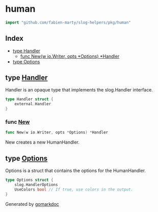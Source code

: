 <!-- Code generated by gomarkdoc. DO NOT EDIT -->

# human

```go
import "github.com/fabien-marty/slog-helpers/pkg/human"
```

## Index

- [type Handler](<#Handler>)
  - [func New\(w io.Writer, opts \*Options\) \*Handler](<#New>)
- [type Options](<#Options>)


<a name="Handler"></a>
## type [Handler](<https://github.com/fabien-marty/stlog-helpers/blob/main/pkg/human/human-handler.go#L19-L21>)

Handler is an opaque type that implements the slog.Handler interface.

```go
type Handler struct {
    external.Handler
}
```

<a name="New"></a>
### func [New](<https://github.com/fabien-marty/stlog-helpers/blob/main/pkg/human/human-handler.go#L30>)

```go
func New(w io.Writer, opts *Options) *Handler
```

New creates a new HumanHandler.

<a name="Options"></a>
## type [Options](<https://github.com/fabien-marty/stlog-helpers/blob/main/pkg/human/human-handler.go#L24-L27>)

Options is a struct that contains the options for the HumanHandler.

```go
type Options struct {
    slog.HandlerOptions
    UseColors bool // If true, use colors in the output.
}
```

Generated by [gomarkdoc](<https://github.com/princjef/gomarkdoc>)
